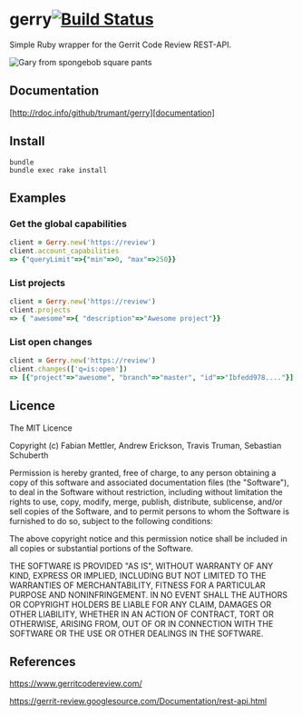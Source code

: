# gerry[![Build Status](https://travis-ci.org/trumant/gerry.svg)][travis]

Simple Ruby wrapper for the Gerrit Code Review REST-API.

![Gary from spongebob square pants](http://en.spongepedia.org/images/3/37/Garry.jpg)

[travis]: https://travis-ci.org/trumant/gerry

## Documentation
[http://rdoc.info/github/trumant/gerry][documentation]

[documentation]: http://rdoc.info/github/trumant/gerry

## Install
```
bundle
bundle exec rake install
```

## Examples
### Get the global capabilities
```ruby
client = Gerry.new('https://review')
client.account_capabilities
=> {"queryLimit"=>{"min"=>0, "max"=>250}}
```

### List projects
```ruby
client = Gerry.new('https://review')
client.projects
=> { "awesome"=>{ "description"=>"Awesome project"}}
```

### List open changes
```ruby
client = Gerry.new('https://review')
client.changes(['q=is:open'])
=> [{"project"=>"awesome", "branch"=>"master", "id"=>"Ibfedd978...."}]
```

## Licence
The MIT Licence

Copyright (c) Fabian Mettler, Andrew Erickson, Travis Truman, Sebastian Schuberth

Permission is hereby granted, free of charge, to any person obtaining a copy of this software and associated documentation files (the "Software"), to deal in the Software without restriction, including without limitation the rights to use, copy, modify, merge, publish, distribute, sublicense, and/or sell copies of the Software, and to permit persons to whom the Software is furnished to do so, subject to the following conditions:

The above copyright notice and this permission notice shall be included in all copies or substantial portions of the Software.

THE SOFTWARE IS PROVIDED "AS IS", WITHOUT WARRANTY OF ANY KIND, EXPRESS OR IMPLIED, INCLUDING BUT NOT LIMITED TO THE WARRANTIES OF MERCHANTABILITY, FITNESS FOR A PARTICULAR PURPOSE AND NONINFRINGEMENT. IN NO EVENT SHALL THE AUTHORS OR COPYRIGHT HOLDERS BE LIABLE FOR ANY CLAIM, DAMAGES OR OTHER LIABILITY, WHETHER IN AN ACTION OF CONTRACT, TORT OR OTHERWISE, ARISING FROM, OUT OF OR IN CONNECTION WITH THE SOFTWARE OR THE USE OR OTHER DEALINGS IN THE SOFTWARE.

## References
https://www.gerritcodereview.com/

https://gerrit-review.googlesource.com/Documentation/rest-api.html
